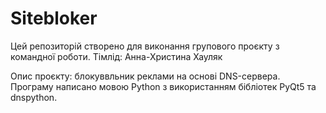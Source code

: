 # Sitebloker
Цей репозиторій створено для виконання групового проєкту з командної роботи.
Тімлід: Анна-Христина Хауляк

Опис проєкту: блокуввльник реклами на основі DNS-сервера. Програму написано мовою Python з використанням бібліотек PyQt5 та dnspython.